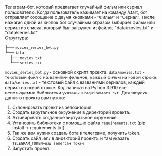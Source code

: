 Телеграм-бот, который предлагает случайный фильм или сериал пользователю. Когда пользователь 
нажимает на команду /start, бот отправляет сообщение с двумя кнопками - "Фильм" и "Сериал". 
После нажатия одной из кнопок бот случайным образом выбирает фильм или сериал из списка, который 
был загружен из файлов "data/movies.txt" и "data/series.txt".  
Структура:

├── `movies_series_bot.py`    
└── `data`     
    ├── `movies.txt`    
    └── `series.txt`    

`movies_series_bot.py` - основной скрипт проекта.
`data/movies.txt` - текстовый файл с названиями фильмов, каждый фильм на новой строке.
`data/series.txt` - текстовый файл с названиями сериалов, каждый сериал на новой строке.
Код написан на Python 3.9.10 все используемые библиотеки указаны в `requirements.txt`. 
Для запуска данного проекта вам нужно:
1. Склонировать проект из репозитория.
2. Создать вирутальное окружение в директорий проекта. 
3. Активировать созданное виртуальное окружение.
4. Установить библиотеки с помощью файла `requirements.txt` (pip install -r requirements.txt).
5. Так же вам нужно создать бота в телеграме, получить token.
6. Создать файл .env в директорий проекта, и там указать `TELEGRAM_TOKEN=ваш телеграм токен`
7. Запустить проект.
